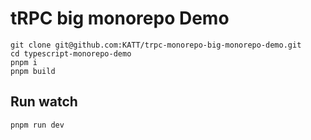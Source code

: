 # tRPC big monorepo Demo

```shell
git clone git@github.com:KATT/trpc-monorepo-big-monorepo-demo.git
cd typescript-monorepo-demo
pnpm i
pnpm build
```

## Run watch

```shell
pnpm run dev
```
